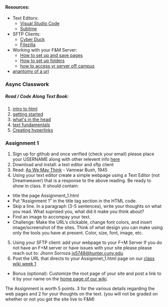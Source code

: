 #### Resources:
* Text Editors:
  * [Visual Studio Code](https://code.visualstudio.com/)
  * [Sublime](https://www.sublimetext.com/)
* SFTP Clients:
  * [Cyber Duck](https://cyberduck.io/)
  * [Filezilla]( https://filezilla-project.org/)
* Working with your F&M Server:
  * [How to set up and save pages](https://fm.hunter.cuny.edu/dept/wp-content/uploads/MEDP150-Support-How-set-up-and-save-pages.pdf)
  * [How to set up folders](https://fm.hunter.cuny.edu/dept/wp-content/uploads/MEDP150-Support-How-to-set-up-folders.pdf)
  * [how to access yr server off campus](https://fm.hunter.cuny.edu/resources/support/accessing-your-undergraduate-home-directory/)
* [anantomy of a url](https://websitebuilders.com/how-to/web-at-a-glance/url-anatomy/)


### Async Classwork
##### Read / Code Along Text Book: 
  1. [intro to html](https://developer.mozilla.org/en-US/docs/Learn/HTML/Introduction_to_HTML)
  2. [getting started](https://developer.mozilla.org/en-US/docs/Learn/HTML/Introduction_to_HTML/Getting_started)
  3. [what's in the head](https://developer.mozilla.org/en-US/docs/Learn/HTML/Introduction_to_HTML/The_head_metadata_in_HTML)
  4. [text fundamentals](https://developer.mozilla.org/en-US/docs/Learn/HTML/Introduction_to_HTML/HTML_text_fundamentals)
  5. [Creating hyperlinks](https://developer.mozilla.org/en-US/docs/Learn/HTML/Introduction_to_HTML/Creating_hyperlinks)

### Assignment 1 
1. Sign up for github and once verified (check your email) please place your USERNAME along with other relevent info [here](https://docs.google.com/spreadsheets/d/1XAi1WY8lXDxufZ65B_hsnxA5Jp3C08EEwkQyk3riEsU/edit?usp=sharing)
2. Download and install: a text editor and sftp client
3. Read: [As We May Think](https://web.mit.edu/STS.035/www/PDFs/think.pdf) - Vannear Bush, 1945
4. Using your text editor create a simple webpage using a Text Editor (not Dreamweaver) that is a response to the above reading.  Be ready to show in class. It should contain:
 * title the page Assignment_1.html
 * Put “Assignment 1” in the title tag section in the HTML code.
 * Skip a line. In a paragraph (3-5 sentences), write your thoughts on what you read. What suprised you, what did it make you think about?
 * Find an image to accompay your text.
 * Challenge: Make the URL’s clickable, change font colors, and insert image/screenshot of the sites. Think of what design you can make using only the tools you have at present. Color, size, font, image, etc.
5. Using your SFTP client: add your webpage to your F+M Server
If you do not have an F+M server or have issues with your site please please reach out to: Jhonn Sorroza <js5748@hunter.cuny.edu>
6. Post the URL that directs to your Assigmnet_1.html page on our [class wiki week 1](https://github.com/rebleo/webProductionSpring2024/wiki/Week-01)
  * Bonus (optional): Customize the root page of your site and post a link to it by your name on the [home page of our wiki](https://github.com/rebleo/webProductionSpring2024/wiki).

The Assignment is worth 5 points. 3 for the various details regarding the web pages and 2 for your thoughts on the text. (you will not be graded on whether or not you get the site live to F&M)
